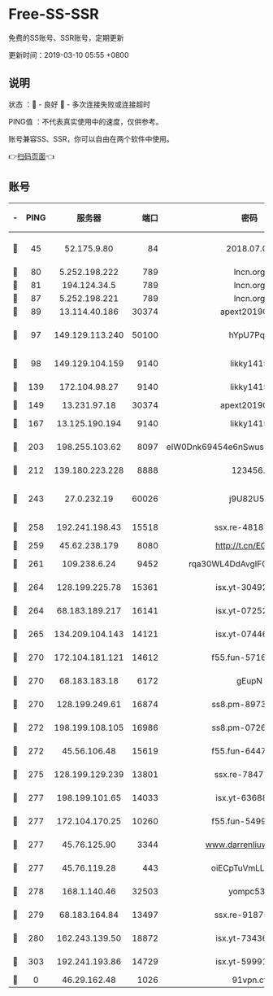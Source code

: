 # Free-SS-SSR

免费的SS账号、SSR账号，定期更新

更新时间：2019-03-10 05:55 +0800

## 说明

状态     ：🙂 - 良好 🙁 - 多次连接失败或连接超时

PING值   ：不代表真实使用中的速度，仅供参考。

账号兼容SS、SSR，你可以自由在两个软件中使用。

👉[扫码页面](https://liesauer.github.io/Free-SS-SSR/)👈

## 账号

|-|PING|服务器|端口|密码|加密方式|区域|
|:----:|:----:|:-----:|-----:|:----:|:----:|:----:|
|🙂|45|52.175.9.80|84|2018.07.07|chacha20-ietf-poly1305|HK|
|🙂|80|5.252.198.222|789|lncn.org|rc4|JP|
|🙂|81|194.124.34.5|789|lncn.org|rc4|JP|
|🙂|87|5.252.198.221|789|lncn.org|rc4|JP|
|🙂|89|13.114.40.186|30374|apext2019006|chacha20|JP|
|🙂|97|149.129.113.240|50100|hYpU7PqP|chacha20-ietf-poly1305|CN|
|🙂|98|149.129.104.159|9140|likky1415|aes-256-cfb|HK|
|🙂|139|172.104.98.27|9140|likky1415|aes-256-cfb|JP|
|🙂|149|13.231.97.18|30374|apext2019006|chacha20|JP|
|🙂|167|13.125.190.194|9140|likky1415|aes-256-cfb|KR|
|🙂|203|198.255.103.62|8097|eIW0Dnk69454e6nSwuspv9DmS201tQ0D|aes-256-cfb|US|
|🙂|212|139.180.223.228|8888|123456..|aes-256-cfb|JP|
|🙂|243|27.0.232.19|60026|j9U82U53|xchacha20-ietf-poly1305|HK|
|🙂|258|192.241.198.43|15518|ssx.re-48187245|aes-256-cfb|US|
|🙂|259|45.62.238.179|8080|http://t.cn/EGJIyrl|rc4-md5|CA|
|🙂|261|109.238.6.24|9452|rqa30WL4DdAvgIFG6Fs3znzTa|aes-256-cfb|FR|
|🙂|264|128.199.225.78|15361|isx.yt-30492264|aes-256-cfb|SG|
|🙂|264|68.183.189.217|16141|isx.yt-07252342|aes-256-cfb|SG|
|🙂|265|134.209.104.143|14121|isx.yt-07446427|aes-256-cfb|SG|
|🙂|270|172.104.181.121|14612|f55.fun-57160811|aes-256-cfb|SG|
|🙂|270|68.183.183.18|6172|gEupN|aes-256-cfb|SG|
|🙂|270|128.199.249.61|16874|ss8.pm-89735842|aes-256-cfb|SG|
|🙂|272|198.199.108.105|16986|ss8.pm-07262504|aes-256-cfb|US|
|🙂|272|45.56.106.48|15619|f55.fun-64473829|aes-256-cfb|US|
|🙂|275|128.199.129.239|13801|ssx.re-78477720|aes-256-cfb|SG|
|🙂|277|198.199.101.65|14033|isx.yt-63688704|aes-256-cfb|US|
|🙂|277|172.104.170.25|10260|f55.fun-54999944|aes-256-cfb|SG|
|🙂|277|45.76.125.90|3344|www.darrenliuwei.com|aes-256-cfb|AU|
|🙂|277|45.76.119.28|443|oiECpTuVmLLxk4Ts|aes-256-cfb|AU|
|🙂|278|168.1.140.46|32503|yompc535|aes-256-cfb|AU|
|🙂|279|68.183.164.84|13497|ssx.re-91875474|aes-256-cfb|US|
|🙂|280|162.243.139.50|18872|isx.yt-73436373|aes-256-cfb|US|
|🙂|303|192.241.193.86|14729|isx.yt-59991842|aes-256-cfb|US|
|🙁|0|46.29.162.48|1026|91vpn.cf|rc4-md5|RU|
